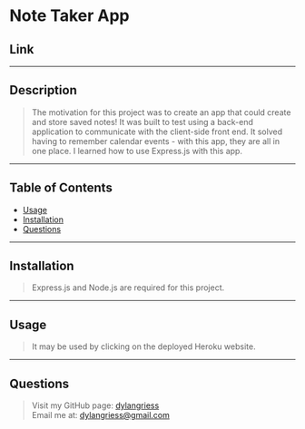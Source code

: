# Note Taker App

## Link

>

---

## Description

> The motivation for this project was to create an app that could create and store saved notes!
> It was built to test using a back-end application to communicate with the client-side front end.
> It solved having to remember calendar events - with this app, they are all in one place.
> I learned how to use Express.js with this app.

---

## Table of Contents

- [Usage](#usage)
- [Installation](#installation)
- [Questions](#questions)

---

## Installation

> Express.js and Node.js are required for this project.

---

## Usage

> It may be used by clicking on the deployed Heroku website.

---

## Questions

> Visit my GitHub page: [dylangriess](https://github.com/dylangriess)  
> Email me at: [dylangriess@gmail.com](dylangriess@gmail.com)
